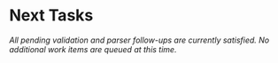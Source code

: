 # Next Tasks

_All pending validation and parser follow-ups are currently satisfied. No additional work items are queued at this time._
